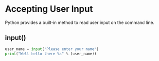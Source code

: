 # Accepting User Input

Python provides a built-in method to read user input on the command line.

## input()

```python
user_name = input("Please enter your name")
print("Well hello there %s" % (user_name))
```
